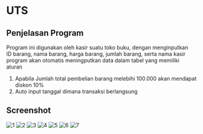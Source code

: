 # UTS
## Penjelasan Program
Program ini digunakan oleh kasir suatu toko buku, dengan menginputkan <br> 
ID barang, nama barang, harga barang, jumlah barang, serta nama kasir <br>
program akan otomatis meningputkan data dalam tabel yang memiliki aturan <br>
1. Apabila Jumlah total pembelian barang melebihi 100.000 akan mendapat diskon 10% <br>
2. Auto input tanggal dimana transaksi berlangsung <br>
## Screenshot
![1](https://cloud.githubusercontent.com/assets/22128258/23900559/5f882ede-08ec-11e7-98d6-7f4db172c62f.png)
![2](https://cloud.githubusercontent.com/assets/22128258/23900562/5fd5b6fe-08ec-11e7-9ecd-f12eca0b7cfa.png)
![3](https://cloud.githubusercontent.com/assets/22128258/23900563/60009ce8-08ec-11e7-8c76-f3de5b40b429.png)
![4](https://cloud.githubusercontent.com/assets/22128258/23900565/6004f36a-08ec-11e7-8cc9-f02d1be189c6.png)
![5](https://cloud.githubusercontent.com/assets/22128258/23900564/6003ada2-08ec-11e7-9540-f3526f8586ae.png)
![6](https://cloud.githubusercontent.com/assets/22128258/23900566/6008fffa-08ec-11e7-968a-2b9271b8326e.png)
![7](https://cloud.githubusercontent.com/assets/22128258/23900567/600ad3f2-08ec-11e7-9796-d5cf8d1b9b15.png)
